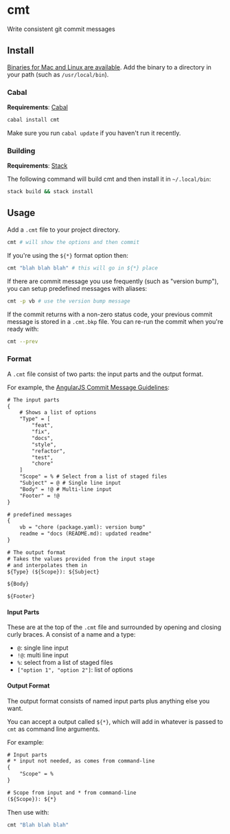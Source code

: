 # cmt

Write consistent git commit messages

## Install

[Binaries for Mac and Linux are available](https://github.com/smallhadroncollider/cmt/releases). Add the binary to a directory in your path (such as `/usr/local/bin`).

### Cabal

**Requirements**: [Cabal](https://www.haskell.org/cabal/)

```bash
cabal install cmt
```

Make sure you run `cabal update` if you haven't run it recently.

### Building

**Requirements**: [Stack](https://docs.haskellstack.org/en/stable/README/)

The following command will build cmt and then install it in `~/.local/bin`:

```bash
stack build && stack install
```


## Usage

Add a `.cmt` file to your project directory.

```bash
cmt # will show the options and then commit
```

If you're using the `${*}` format option then:

```bash
cmt "blah blah blah" # this will go in ${*} place
```

If there are commit message you use frequently (such as "version bump"), you can setup predefined messages with aliases:

```bash
cmt -p vb # use the version bump message
```

If the commit returns with a non-zero status code, your previous commit message is stored in a `.cmt.bkp` file. You can re-run the commit when you're ready with:

```bash
cmt --prev
```

### Format

A `.cmt` file consist of two parts: the input parts and the output format.

For example, the [AngularJS Commit Message Guidelines](https://gist.github.com/stephenparish/9941e89d80e2bc58a153):

```txt
# The input parts
{
    # Shows a list of options
    "Type" = [
        "feat",
        "fix",
        "docs",
        "style",
        "refactor",
        "test",
        "chore"
    ]
    "Scope" = % # Select from a list of staged files
    "Subject" = @ # Single line input
    "Body" = !@ # Multi-line input
    "Footer" = !@
}

# predefined messages
{
    vb = "chore (package.yaml): version bump"
    readme = "docs (README.md): updated readme"
}

# The output format
# Takes the values provided from the input stage
# and interpolates them in
${Type} (${Scope}): ${Subject}

${Body}

${Footer}
```


#### Input Parts

These are at the top of the `.cmt` file and surrounded by opening and closing curly braces. A consist of a name and a type:

- `@`: single line input
- `!@`: multi line input
- `%`: select from a list of staged files
- `["option 1", "option 2"]`: list of options

#### Output Format

The output format consists of named input parts plus anything else you want.

You can accept a output called `${*}`, which will add in whatever is passed to `cmt` as command line arguments.

For example:

```txt
# Input parts
# * input not needed, as comes from command-line
{
    "Scope" = %
}

# Scope from input and * from command-line
(${Scope}): ${*}
```

Then use with:

```bash
cmt "Blah blah blah"
```
